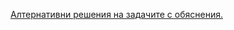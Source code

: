 [Алтернативни решения на задачите с обяснения.](https://github.com/RylaD303/UP1/blob/master/%D0%A3%D0%9F_%D0%9F%D1%80%D0%B0%D0%BA%D1%82%D0%B8%D0%BA%D1%83%D0%BC/03-Tasks_solved_20-10-2021/03_tasks_solved_file.cpp)
